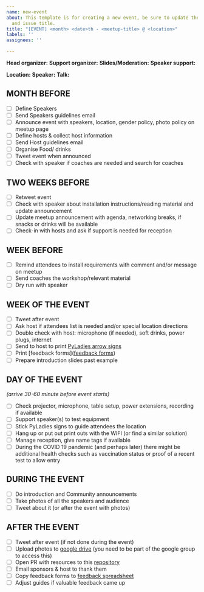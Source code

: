 ```yaml
---
name: new-event
about: This template is for creating a new event, be sure to update the description
  and issue title.
title: "[EVENT] <month> <date>th - <meetup-title> @ <location>"
labels: ''
assignees: ''

---
```


**Head organizer:**
**Support organizer:**
**Slides/Moderation:**
**Speaker support:**

**Location:**
**Speaker:**
**Talk:**

## MONTH BEFORE
- [ ] Define Speakers
- [ ] Send Speakers guidelines email
- [ ] Announce event with speakers, location, gender policy, photo policy on meetup page
- [ ] Define hosts & collect host information
- [ ] Send Host guidelines email
- [ ] Organise Food/ drinks
- [ ] Tweet event when announced
- [ ] Check with speaker if coaches are needed and search for coaches

## TWO WEEKS BEFORE
- [ ] Retweet event
- [ ] Check with speaker about installation instructions/reading material and update announcement
- [ ] Update meetup announcement with agenda, networking breaks, if snacks or drinks will be available
- [ ] Check-in with hosts and ask if support is needed for reception

## WEEK BEFORE
- [ ] Remind attendees to install requirements with comment and/or message on meetup
- [ ] Send coaches the workshop/relevant material
- [ ] Dry run with speaker

## WEEK OF THE EVENT
- [ ] Tweet after event
- [ ] Ask host if attendees list is needed and/or special location directions
- [ ] Double check with host: microphone (if needed), soft drinks, power plugs, internet
- [ ] Send to host to print [PyLadies arrow signs](https://docs.google.com/presentation/d/1_SNnpaWBK3I74e4TWW4wudf6JMGBSYaq_90W2BiCiEk/edit?usp=sharing)
- [ ] Print [feedback forms]([feedback forms](https://docs.google.com/document/d/1jxBpZGpVUFIPMiQhG9O9_c2zi5LHFjhsR0dyCO2dAD4/edit?usp=sharing))
- [ ] Prepare introduction slides past example

## DAY OF THE EVENT 
*(arrive 30-60 minute before event starts)*
- [ ] Check projector, microphone, table setup, power extensions, recording if available
- [ ] Support speaker(s) to test equipment
- [ ] Stick PyLadies signs to guide attendees the location
- [ ] Hang up or put out print outs with the WIFI (or find a similar solution)
- [ ] Manage reception, give name tags if available
- [ ] During the COVID 19 pandemic (and perhaps later) there might be additional health checks such as vaccination status or proof of a recent test to allow entry

## DURING THE EVENT
- [ ] Do introduction and Community announcements
- [ ] Take photos of all the speakers and audience
- [ ] Tweet about it (or after the event with photos)

## AFTER THE EVENT
- [ ] Tweet after event (if not done during the event)
- [ ] Upload photos to [google drive](https://drive.google.com/drive/folders/1hqNE_Ol8l8dqERk-PZ2xdODWV2Go7wLs?usp=sharing) (you need to be part of the google group to access this)
- [ ] Open PR with resources to this [repository](https://github.com/PyLadiesBerlin/resources)
- [ ] Email sponsors & host to thank them
- [ ] Copy feedback forms to [feedback spreadsheet](https://docs.google.com/spreadsheets/d/1gk6tJ30WyG8tz7j5-V-SvHdR-C_TGyHLYkdjdlh_T14/edit?usp=sharing)
- [ ] Adjust guides if valuable feedback came up
